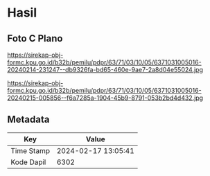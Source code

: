 # Hasil

## Foto C Plano

https://sirekap-obj-formc.kpu.go.id/b32b/pemilu/pdpr/63/71/03/10/05/6371031005016-20240214-231247--db9326fa-bd65-460e-9ae7-2a8d04e55024.jpg

https://sirekap-obj-formc.kpu.go.id/b32b/pemilu/pdpr/63/71/03/10/05/6371031005016-20240215-005856--f6a7285a-1904-45b9-8791-053b2bd4d432.jpg


## Metadata

| Key        | Value               |
| ---------- | ------------------- |
| Time Stamp | 2024-02-17 13:05:41 |
| Kode Dapil | 6302                |



